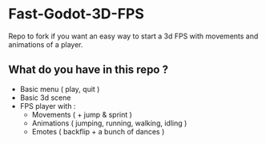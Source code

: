 # Fast-Godot-3D-FPS
Repo to fork if you want an easy way to start a 3d FPS with movements and animations of a player.

## What do you have in this repo ?
- Basic menu ( play, quit )
- Basic 3d scene
- FPS player with :
    - Movements ( + jump & sprint )
    - Animations ( jumping, running, walking, idling )
    - Emotes ( backflip + a bunch of dances )
